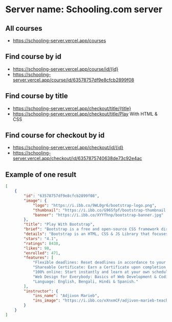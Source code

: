 # Server name: Schooling.com server

## All courses
- https://schooling-server.vercel.app/courses

## Find course by id
- https://schooling-server.vercel.app/course/id/{id}
- https://schooling-server.vercel.app/course/id/63578757df9e8cfcb2899f08

## Find course by title
- https://schooling-server.vercel.app/checkout/title/{title}
- https://schooling-server.vercel.app/checkout/title/Play With HTML & CSS

## Find course for checkout by id
- https://schooling-server.vercel.app/checkout/id/{id}
- https://schooling-server.vercel.app/checkout/id/6357875740638de73c92e4ac

## Example of one result
```json
[
    {
        "id": "63578757df9e8cfcb2899f08",
        "image": {
            "logo": "https://i.ibb.co/9WL0gr6/bootstrap-logo.png",
            "thumbnail": "https://i.ibb.co/G96Sfpf/bootstrap-thumbnail.png",
            "banner": "https://i.ibb.co/XYYfhnp/bootstrap-banner.jpg"
        },
        "title": "Play With Bootstrap",
        "brief": "Bootstrap is a free and open-source CSS framework directed at responsive, mobile-first front-end web development.",
        "details": "Bootstrap is an HTML, CSS & JS Library that focuses on simplifying the development of informative web pages (as opposed to web apps). The primary purpose of adding it to a web project is to apply Bootstrap's choices of color, size, font and layout to that project. As such, the primary factor is whether the developers in charge find those choices to their liking. Once added to a project, Bootstrap provides basic style definitions for all HTML elements. The result is a uniform appearance for prose, tables and form elements across web browsers. In addition, developers can take advantage of CSS classes defined in Bootstrap to further customize the appearance of their contents. For example, Bootstrap has provisioned for light- and dark-colored tables, page headings, more prominent pull quotes, and text with a highlight.",
        "stars": "4.1",
        "ratings": 8438,
        "likes": 98,
        "enrolled": 471,
        "features": [
            "Flexible deadlines: Reset deadlines in accordance to your schedule.",
            "Shareable Certificate: Earn a Certificate upon completion.",
            "100% online: Start instantly and learn at your own schedule.",
            "Web Design for Everybody: Basics of Web Development & Coding Specialization.",
            "Language: English, Bengali, Hindi & Spanish."
        ],
        "instructor": {
            "ins_name": "Adjivon Marieb",
            "ins_image": "https://i.ibb.co/xXnxmCF/adjivon-marieb-teacher.jpg"
        }
    }
]
```